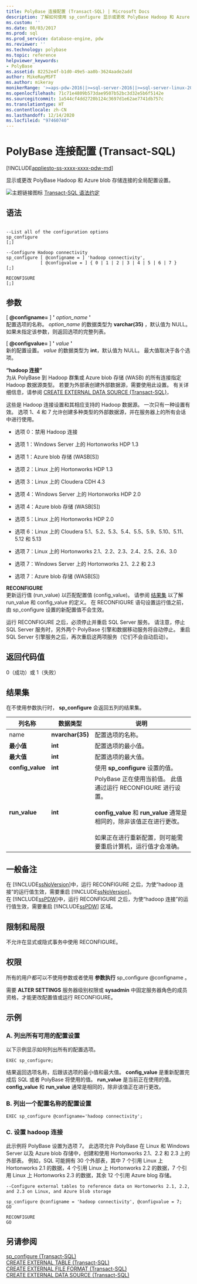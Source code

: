 ```yaml
---
title: PolyBase 连接配置 (Transact-SQL) | Microsoft Docs
description: 了解如何使用 sp_configure 显示或更改 PolyBase Hadoop 和 Azure Blob 存储连接的全局配置设置。
ms.custom: ''
ms.date: 08/03/2017
ms.prod: sql
ms.prod_service: database-engine, pdw
ms.reviewer: ''
ms.technology: polybase
ms.topic: reference
helpviewer_keywords:
- PolyBase
ms.assetid: 82252e4f-b1d0-49e5-aa0b-3624aade2add
author: MikeRayMSFT
ms.author: mikeray
monikerRange: '>=aps-pdw-2016||>=sql-server-2016||>=sql-server-linux-2017'
ms.openlocfilehash: 71c71e4809b573dae9507b52bc3d32e5b6f5142e
ms.sourcegitcommit: 1a544cf4dd2720b124c3697d1e62ae7741db757c
ms.translationtype: HT
ms.contentlocale: zh-CN
ms.lasthandoff: 12/14/2020
ms.locfileid: "97460740"
---
```

# <a name="polybase-connectivity-configuration-transact-sql"></a>PolyBase 连接配置 (Transact-SQL)
[!INCLUDE[appliesto-ss-xxxx-xxxx-pdw-md](../../includes/appliesto-ss-xxxx-xxxx-pdw-md.md)]

  显示或更改 PolyBase Hadoop 和 Azure blob 存储连接的全局配置设置。
  
 ![主题链接图标](../../database-engine/configure-windows/media/topic-link.gif "“主题链接”图标") [Transact-SQL 语法约定](../../t-sql/language-elements/transact-sql-syntax-conventions-transact-sql.md)  
  
## <a name="syntax"></a>语法  
  
```  
  
--List all of the configuration options  
sp_configure  
[;]  
  
--Configure Hadoop connectivity  
sp_configure [ @configname = ] 'hadoop connectivity',  
             [ @configvalue = ] { 0 | 1 | 2 | 3 | 4 | 5 | 6 | 7 }  
[;]  
  
RECONFIGURE  
[;]  
```  
  
## <a name="arguments"></a>参数  
 [ **@configname=** ] **'** _option\_name_ **'**  
 配置选项的名称。 *option_name* 的数据类型为 **varchar(35)** ，默认值为 NULL。 如果未指定该参数，则返回选项的完整列表。  
  
 [ **@configvalue=** ] **'** _value_ **'**  
 新的配置设置。 *value* 的数据类型为 **int**，默认值为 NULL。 最大值取决于各个选项。  
  
 **“hadoop 连接”**  
 为从 PolyBase 到 Hadoop 群集或 Azure blob 存储 (WASB) 的所有连接指定 Hadoop 数据源类型。 若要为外部表创建外部数据源，需要使用此设置。 有关详细信息，请参阅 [CREATE EXTERNAL DATA SOURCE (Transact-SQL)](../../t-sql/statements/create-external-data-source-transact-sql.md)，  
  
 这些是 Hadoop 连接设置和其相应支持的 Hadoop 数据源。 一次只有一种设置有效。 选项 1、4 和 7 允许创建多种类型的外部数据源，并在服务器上的所有会话中进行使用。  
  
-   选项 0：禁用 Hadoop 连接  
  
-   选项 1：Windows Server 上的 Hortonworks HDP 1.3  
  
-   选项 1：Azure blob 存储 (WASB[S])  
  
-   选项 2：Linux 上的 Hortonworks HDP 1.3  
  
-   选项 3：Linux 上的 Cloudera CDH 4.3  
  
-   选项 4：Windows Server 上的 Hortonworks HDP 2.0  
  
-   选项 4：Azure blob 存储 (WASB[S])  
  
-   选项 5：Linux 上的 Hortonworks HDP 2.0  
  
-   选项 6：Linux 上的 Cloudera 5.1、5.2、5.3、5.4、5.5、5.9、5.10、5.11、5.12 和 5.13  
  
-   选项 7：Linux 上的 Hortonworks 2.1、2.2、2.3、2.4、2.5、2.6、3.0  
  
-   选项 7：Windows Server 上的 Hortonworks 2.1、2.2 和 2.3  
  
-   选项 7：Azure blob 存储 (WASB[S])  
  
 **RECONFIGURE**  
 更新运行值 (run_value) 以匹配配置值 (config_value)。 请参阅 [结果集](#ResultSets) 以了解 run_value 和 config_value 的定义。 在 RECONFIGURE 语句设置运行值之前，由 sp_configure 设置的新配置值不会生效。  
  
 运行 RECONFIGURE 之后，必须停止并重启 SQL Server 服务。 请注意，停止 SQL Server 服务时，另外两个 PolyBase 引擎和数据移动服务将自动停止。 重启 SQL Server 引擎服务之后，再次重启这两项服务（它们不会自动启动）。  
  
## <a name="return-code-values"></a>返回代码值  
 0（成功）或 1（失败）  
  
##  <a name="result-sets"></a><a name="ResultSets"></a> 结果集  
 在不使用参数执行时， **sp_configure** 会返回五列的结果集。  
  
|列名称|数据类型|说明|  
|-----------------|---------------|-----------------|  
|name|**nvarchar(35)**|配置选项的名称。|  
|**最小值**|**int**|配置选项的最小值。|  
|**最大值**|**int**|配置选项的最大值。|  
|**config_value**|**int**|使用 **sp_configure** 设置的值。|  
|**run_value**|**int**|PolyBase 正在使用当前值。 此值通过运行 RECONFIGURE 进行设置。<br /><br /> **config_value** 和 **run_value** 通常是相同的，除非该值正在进行更改。<br /><br /> 如果正在进行重新配置，则可能需要重启计算机，运行值才会准确。|  
  
## <a name="general-remarks"></a>一般备注  
 在 [!INCLUDE[ssNoVersion](../../includes/ssnoversion-md.md)]中，运行 RECONFIGURE 之后，为使“hadoop 连接”的运行值生效，需要重启 [!INCLUDE[ssNoVersion](../../includes/ssnoversion-md.md)]。  
在 [!INCLUDE[ssPDW](../../includes/sspdw-md.md)]中，运行 RECONFIGURE 之后，为使“hadoop 连接”的运行值生效，需要重启 [!INCLUDE[ssPDW](../../includes/sspdw-md.md)] 区域。  
  
## <a name="limitations-and-restrictions"></a>限制和局限  
 不允许在显式或隐式事务中使用 RECONFIGURE。  
  
## <a name="permissions"></a>权限  
 所有的用户都可以不使用参数或者使用 **参数执行** sp_configure @configname 。  
  
 需要 **ALTER SETTINGS** 服务器级别权限或 **sysadmin** 中固定服务器角色的成员资格，才能更改配置值或运行 RECONFIGURE。  
  
## <a name="examples"></a>示例  
  
### <a name="a-list-all-available-configuration-settings"></a>A. 列出所有可用的配置设置  
 以下示例显示如何列出所有的配置选项。  
  
```  
EXEC sp_configure;  
```  
  
 结果返回选项名称，后跟该选项的最小值和最大值。 **config_value** 是重新配置完成后 SQL 或者 PolyBase 将使用的值。 **run_value** 是当前正在使用的值。 **config_value** 和 **run_value** 通常是相同的，除非该值正在进行更改。  
  
### <a name="b-list-the-configuration-settings-for-one-configuration-name"></a>B. 列出一个配置名称的配置设置  
  
```  
EXEC sp_configure @configname='hadoop connectivity';  
```  
  
### <a name="c-set-hadoop-connectivity"></a>C. 设置 hadoop 连接  
 此示例将 PolyBase 设置为选项 7。 此选项允许 PolyBase 在 Linux 和 Windows Server 以及 Azure blob 存储中，创建和使用 Hortonworks 2.1、2.2 和 2.3 上的外部表。 例如，SQL 可能拥有 30 个外部表，其中 7 个引用 Linux 上 Hortonworks 2.1 的数据，4 个引用 Linux 上 Hortonworks 2.2 的数据，7 个引用 Linux 上 Hortonworks 2.3 的数据，其余 12 个引用 Azure blog 存储。  
  
```  
--Configure external tables to reference data on Hortonworks 2.1, 2.2, and 2.3 on Linux, and Azure blob storage  
  
sp_configure @configname = 'hadoop connectivity', @configvalue = 7;  
GO  
  
RECONFIGURE  
GO  
```  
  
## <a name="see-also"></a>另请参阅  
 [sp_configure &#40;Transact-SQL&#41;](../../relational-databases/system-stored-procedures/sp-configure-transact-sql.md)   
 [CREATE EXTERNAL TABLE (Transact-SQL)](../../t-sql/statements/create-external-table-transact-sql.md)   
 [CREATE EXTERNAL FILE FORMAT (Transact-SQL)](../../t-sql/statements/create-external-file-format-transact-sql.md)   
 [CREATE EXTERNAL DATA SOURCE (Transact-SQL)](../../t-sql/statements/create-external-data-source-transact-sql.md)  
  
  
